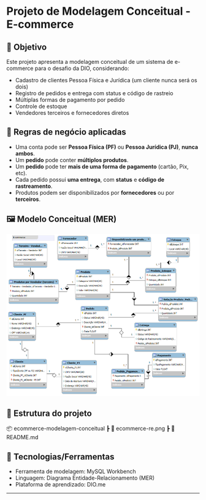 # Projeto de Modelagem Conceitual - E-commerce

## 📌 Objetivo

Este projeto apresenta a modelagem conceitual de um sistema de e-commerce para o desafio da DIO, considerando:

- Cadastro de clientes Pessoa Física e Jurídica (um cliente nunca será os dois)
- Registro de pedidos e entrega com status e código de rastreio
- Múltiplas formas de pagamento por pedido
- Controle de estoque
- Vendedores terceiros e fornecedores diretos

## 🧱 Regras de negócio aplicadas

- Uma conta pode ser **Pessoa Física (PF)** ou **Pessoa Jurídica (PJ)**, **nunca ambos**.
- Um **pedido** pode conter **múltiplos produtos**.
- Um **pedido** pode ter **mais de uma forma de pagamento** (cartão, Pix, etc).
- Cada pedido possui **uma entrega**, com **status** e **código de rastreamento**.
- Produtos podem ser disponibilizados por **fornecedores** ou por **terceiros**.

## 🖼️ Modelo Conceitual (MER)

![Diagrama MER](e-commerce%20refinado.png)


## 📁 Estrutura do projeto
📦 ecommerce-modelagem-conceitual
┣ 📄 ecommerce-re.png
┣ 📄 README.md


## 🚀 Tecnologias/Ferramentas

- Ferramenta de modelagem: MySQL Workbench
- Linguagem: Diagrama Entidade-Relacionamento (MER)
- Plataforma de aprendizado: DIO.me

---
